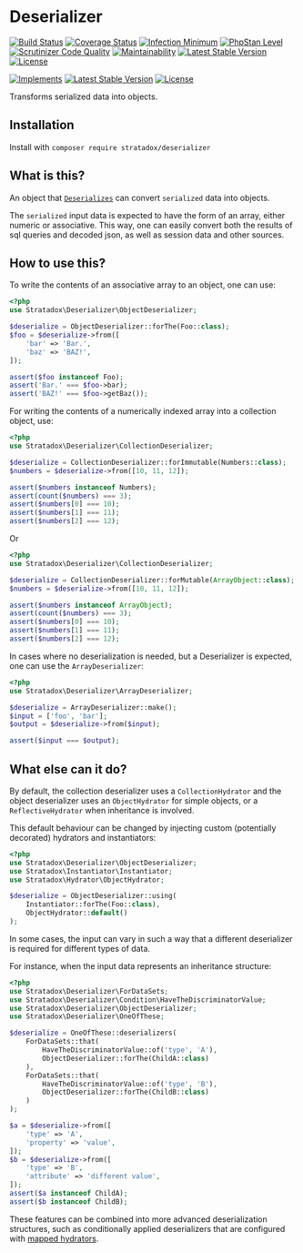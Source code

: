 # Deserializer

[![Build Status](https://travis-ci.org/Stratadox/Deserializer.svg?branch=master)](https://travis-ci.org/Stratadox/Deserializer)
[![Coverage Status](https://coveralls.io/repos/github/Stratadox/Deserializer/badge.svg?branch=master)](https://coveralls.io/github/Stratadox/Deserializer?branch=master)
[![Infection Minimum](https://img.shields.io/badge/msi-100-brightgreen.svg)](https://travis-ci.org/Stratadox/Deserializer)
[![PhpStan Level](https://img.shields.io/badge/phpstan-7-brightgreen.svg)](https://travis-ci.org/Stratadox/Deserializer)
[![Scrutinizer Code Quality](https://scrutinizer-ci.com/g/Stratadox/Deserializer/badges/quality-score.png?b=master)](https://scrutinizer-ci.com/g/Stratadox/Deserializer/?branch=master)
[![Maintainability](https://api.codeclimate.com/v1/badges/37b211fe31792a114140/maintainability)](https://codeclimate.com/github/Stratadox/Deserializer/maintainability)
[![Latest Stable Version](https://poser.pugx.org/stratadox/deserializer/v/stable)](https://packagist.org/packages/stratadox/deserializer)
[![License](https://poser.pugx.org/stratadox/deserializer/license)](https://packagist.org/packages/stratadox/deserializer)

[![Implements](https://img.shields.io/badge/inferfaces-github-blue.svg)](https://github.com/Stratadox/DeserializerContracts)
[![Latest Stable Version](https://poser.pugx.org/stratadox/deserializer-contracts/v/stable)](https://packagist.org/packages/stratadox/deserializer-contracts)
[![License](https://poser.pugx.org/stratadox/deserializer-contracts/license)](https://packagist.org/packages/stratadox/deserializer-contracts)

Transforms serialized data into objects.

## Installation

Install with `composer require stratadox/deserializer`

## What is this?

An object that [`Deserializes`](https://github.com/Stratadox/DeserializerContracts)
can convert `serialized` data into objects.

The `serialized` input data is expected to have the form of an array, either 
numeric or associative.
This way, one can easily convert both the results of sql queries and decoded 
json, as well as session data and other sources.

## How to use this?

To write the contents of an associative array to an object, one can use:
```php
<?php
use Stratadox\Deserializer\ObjectDeserializer;

$deserialize = ObjectDeserializer::forThe(Foo::class);
$foo = $deserialize->from([
    'bar' => 'Bar.',
    'baz' => 'BAZ!',
]);

assert($foo instanceof Foo);
assert('Bar.' === $foo->bar);
assert('BAZ!' === $foo->getBaz());
```

For writing the contents of a numerically indexed array into a collection object, 
use:
```php
<?php
use Stratadox\Deserializer\CollectionDeserializer;

$deserialize = CollectionDeserializer::forImmutable(Numbers::class);
$numbers = $deserialize->from([10, 11, 12]);

assert($numbers instanceof Numbers);
assert(count($numbers) === 3);
assert($numbers[0] === 10);
assert($numbers[1] === 11);
assert($numbers[2] === 12);
```
Or
```php
<?php
use Stratadox\Deserializer\CollectionDeserializer;

$deserialize = CollectionDeserializer::forMutable(ArrayObject::class);
$numbers = $deserialize->from([10, 11, 12]);

assert($numbers instanceof ArrayObject);
assert(count($numbers) === 3);
assert($numbers[0] === 10);
assert($numbers[1] === 11);
assert($numbers[2] === 12);
```

In cases where no deserialization is needed, but a Deserializer is expected, 
one can use the `ArrayDeserializer`:

```php
<?php
use Stratadox\Deserializer\ArrayDeserializer;

$deserialize = ArrayDeserializer::make();
$input = ['foo', 'bar'];
$output = $deserialize->from($input);

assert($input === $output);
```

## What else can it do?

By default, the collection deserializer uses a `CollectionHydrator` and the 
object deserializer uses an `ObjectHydrator` for simple objects, or a 
`ReflectiveHydrator` when inheritance is involved.

This default behaviour can be changed by injecting custom (potentially decorated)
hydrators and instantiators:

```php
<?php
use Stratadox\Deserializer\ObjectDeserializer;
use Stratadox\Instantiator\Instantiator;
use Stratadox\Hydrator\ObjectHydrator;

$deserialize = ObjectDeserializer::using(
    Instantiator::forThe(Foo::class),
    ObjectHydrator::default()
);
```

In some cases, the input can vary in such a way that a different deserializer is
required for different types of data.

For instance, when the input data represents an inheritance structure:

```php
<?php
use Stratadox\Deserializer\ForDataSets;
use Stratadox\Deserializer\Condition\HaveTheDiscriminatorValue;
use Stratadox\Deserializer\ObjectDeserializer;
use Stratadox\Deserializer\OneOfThese;

$deserialize = OneOfThese::deserializers(
    ForDataSets::that(
        HaveTheDiscriminatorValue::of('type', 'A'), 
        ObjectDeserializer::forThe(ChildA::class)
    ),
    ForDataSets::that(
        HaveTheDiscriminatorValue::of('type', 'B'), 
        ObjectDeserializer::forThe(ChildB::class)
    )
);

$a = $deserialize->from([
    'type' => 'A',
    'property' => 'value',
]);
$b = $deserialize->from([
    'type' => 'B',
    'attribute' => 'different value',
]);
assert($a instanceof ChildA);
assert($b instanceof ChildB);
```

These features can be combined into more advanced deserialization structures, 
such as conditionally applied deserializers that are configured with [mapped 
hydrators](https://github.com/Stratadox/HydrationMapping).
